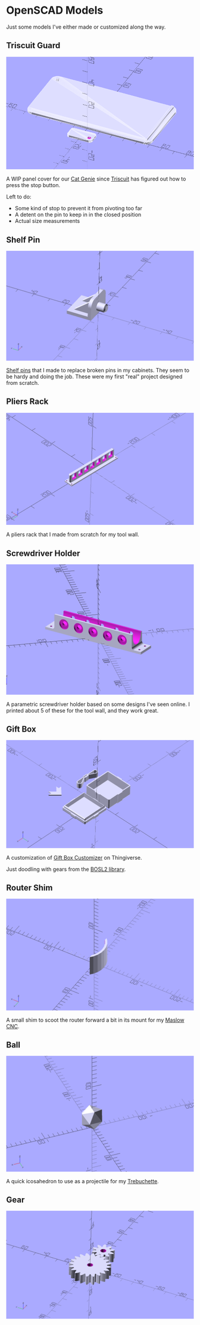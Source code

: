 # OpenSCAD Models

Just some models I've either made or customized along the way.

## Triscuit Guard

![Triscuit Guard](img/triscuit-guard.png)

A WIP panel cover for our [Cat Genie](http://www.catgenie.com) since [Triscuit](https://social.lol/@cws/109734108636670741) has figured out how to press the stop button.

Left to do:
- Some kind of stop to prevent it from pivoting too far
- A detent on the pin to keep in in the closed position
- Actual size measurements

## Shelf Pin

![shelf pin](img/pin.png)

[Shelf pins](https://www.printables.com/model/352792-shelf-bracket-pin) that I made to replace broken pins in my cabinets. They seem to be hardy and doing the job. These were my first "real" project designed from scratch.

## Pliers Rack

![pliers rack](img/pliers.png)

A pliers rack that I made from scratch for my tool wall.

## Screwdriver Holder

![screwdriver rack](img/screwdriver-holder.png)

A parametric screwdriver holder based on some designs I've seen online. I printed about 5 of these for the tool wall, and they work great.

## Gift Box

![Gift Box](img/Gift_box.png)

A customization of [Gift Box Customizer](https://www.thingiverse.com/thing:1238814) on Thingiverse.

Just doodling with gears from the [BOSL2 library](https://github.com/revarbat/BOSL2/wiki).

## Router Shim

![router shim](img/routershim.png)

A small shim to scoot the router forward a bit in its mount for my [Maslow CNC](https://www.maslowcnc.com).

## Ball

![Ball](img/ball.png)

A quick icosahedron to use as a projectile for my [Trebuchette](https://www.kickstarter.com/projects/1803756771/trebuchette-the-snap-together-desktop-trebuchet).

## Gear

![Gear](img/gear.png)

